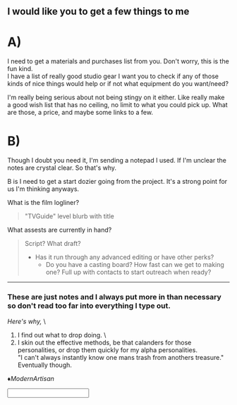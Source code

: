
## I would like you to get a few things to me

# A) 
I need to get a materials and purchases list from you.
	Don't worry, this is the fun kind.  
I have a list of really good studio gear I want you to check if any of those kinds of nice things would help or if not what equipment do you want/need?

I'm really being serious about not being stingy on it either. Like really make a good wish list that has no ceiling, no limit to what you could pick up. What are those, a price, and maybe some links to a few.  


# B) 
Though I doubt you need it, I'm sending a notepad I used. If I'm unclear the notes are crystal clear. So that's why.  

B is I need to get a start dozier going from the project. It's a strong point for us I'm thinking anyways. 

What is the film logliner?
> "TVGuide" level blurb with title

What assests are currently in hand?
> Script? What draft? 
> - Has it run through any advanced editing or have other perks?
>    - Do you have a casting board? How fast can we get to making one? Full up with contacts to start outreach when ready?

______________________________________________

### These are just notes and I always put more in than necessary so don't read too far into everything I type out.  

*Here's why,* \
1) I find out what to drop doing. \
2) I skin out the effective methods, be that calanders for those personalities, or drop them quickly for my alpha personalities.  \
"I can't always instantly know one mans trash from anothers treasure."  Eventually though.

♦️*ModernArtisan*

<input type="text" />
